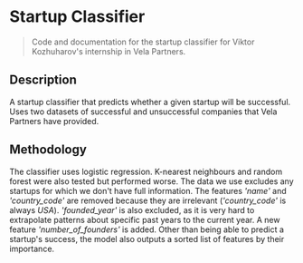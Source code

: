 # Startup Classifier

> Code and documentation for the startup classifier for Viktor Kozhuharov's internship in Vela Partners.

## Description

A startup classifier that predicts whether a given startup will be successful. Uses two datasets of successful and unsuccessful companies that Vela Partners have provided.

## Methodology

The classifier uses logistic regression. K-nearest neighbours and random forest were also tested but performed worse. The data we use excludes any startups for which we don't have full information. The features *'name'* and *'country_code'* are removed because they are irrelevant (*'country_code'* is always *USA*). *'founded_year'* is also excluded, as it is very hard to extrapolate patterns about specific past years to the current year. A new feature *'number_of_founders'* is added. Other than being able to predict a startup's success, the model also outputs a sorted list of features by their importance.